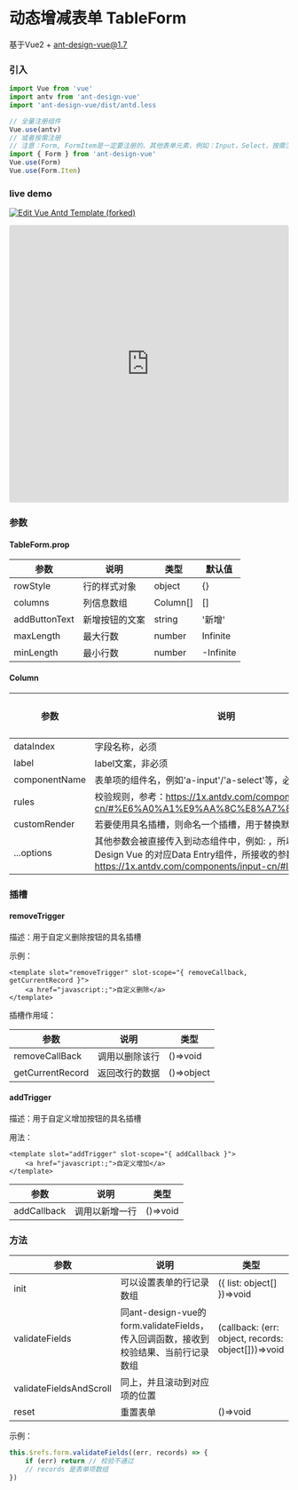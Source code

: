 # 动态增减表单 TableForm

基于Vue2 + ant-design-vue@1.7

### 引入

```js
import Vue from 'vue'
import antv from 'ant-design-vue'
import 'ant-design-vue/dist/antd.less

// 全量注册组件
Vue.use(antv)
// 或者按需注册
// 注意：Form, FormItem是一定要注册的、其他表单元素，例如：Input，Select，按需注册
import { Form } from 'ant-design-vue'
Vue.use(Form)
Vue.use(Form.Item)
```



### live demo

[![Edit Vue Antd Template (forked)](https://codesandbox.io/static/img/play-codesandbox.svg)](https://codesandbox.io/s/vue-antd-template-forked-gu3l3u?fontsize=14&hidenavigation=1&initialpath=%2F%23%2FtableFormDemo&theme=dark)

<iframe src="https://codesandbox.io/embed/vue-antd-template-forked-gu3l3u?fontsize=14&hidenavigation=1&initialpath=%2F%23%2FtableFormDemo&theme=dark"
     style="width:100%; height:500px; border:0; border-radius: 4px; overflow:hidden;"
     title="Vue Antd Template (forked)"
     allow="accelerometer; ambient-light-sensor; camera; encrypted-media; geolocation; gyroscope; hid; microphone; midi; payment; usb; vr; xr-spatial-tracking"
     sandbox="allow-forms allow-modals allow-popups allow-presentation allow-same-origin allow-scripts"
   ></iframe>



### 参数

#### TableForm.prop

| 参数          | 说明           | 类型     | 默认值    |
| ------------- | -------------- | -------- | --------- |
| rowStyle      | 行的样式对象   | object   | {}        |
| columns       | 列信息数组     | Column[] | []        |
| addButtonText | 新增按钮的文案 | string   | '新增'    |
| maxLength     | 最大行数       | number   | Infinite  |
| minLength     | 最小行数       | number   | -Infinite |

#### Column

| 参数          | 说明                                                                                                                                                                                                      | 类型     | 默认值 |
| ------------- | --------------------------------------------------------------------------------------------------------------------------------------------------------------------------------------------------------- | -------- | ------ |
| dataIndex     | 字段名称，必须                                                                                                                                                                                            | string   |        |
| label         | label文案，非必须                                                                                                                                                                                         | string   |        |
| componentName | 表单项的组件名，例如'a-input'/'a-select'等，必须                                                                                                                                                          | string   | ''     |
| rules         | 校验规则，参考：https://1x.antdv.com/components/form-cn/#%E6%A0%A1%E9%AA%8C%E8%A7%84%E5%88%99                                                                                                             | object[] |        |
| customRender  | 若要使用具名插槽，则命名一个插槽，用于替换默认的form-item                                                                                                                                                 | string   |        |
| ...options    | 其他参数会被直接传入到动态组件中，例如: <component is="a-input" v-bind="options"/> ，所以可以参考Ant Design Vue 的对应Data Entry组件，所接收的参数，例如：https://1x.antdv.com/components/input-cn/#Input | object   |        |

### 插槽
#### removeTrigger

描述：用于自定义删除按钮的具名插槽

示例：

```vue
<template slot="removeTrigger" slot-scope="{ removeCallback, getCurrentRecord }">
	<a href="javascript:;">自定义删除</a>
</template>
```

插槽作用域：

| 参数             | 说明           | 类型       |
| ---------------- | -------------- | ---------- |
| removeCallBack   | 调用以删除该行 | ()=>void   |
| getCurrentRecord | 返回改行的数据 | ()=>object |

#### addTrigger

描述：用于自定义增加按钮的具名插槽

用法：

```vue
<template slot="addTrigger" slot-scope="{ addCallback }">
	<a href="javascript:;">自定义增加</a>
</template>
```

| 参数        | 说明           | 类型     |
| ----------- | -------------- | -------- |
| addCallback | 调用以新增一行 | ()=>void |




### 方法

| 参数                    | 说明                                                                                | 类型                                               |
| ----------------------- | ----------------------------------------------------------------------------------- | -------------------------------------------------- |
| init                    | 可以设置表单的行记录数组                                                            | ({ list: object[] })=>void                         |
| validateFields          | 同ant-design-vue的form.validateFields，传入回调函数，接收到校验结果、当前行记录数组 | (callback: (err: object, records: object[]))=>void |
| validateFieldsAndScroll | 同上，并且滚动到对应项的位置                                                        |                                                    |
| reset                   | 重置表单                                                                            | ()=>void                                           |

示例：

```js
this.$refs.form.validateFields((err, records) => {
    if (err) return // 校验不通过
    // records 是表单项数组
})
```

